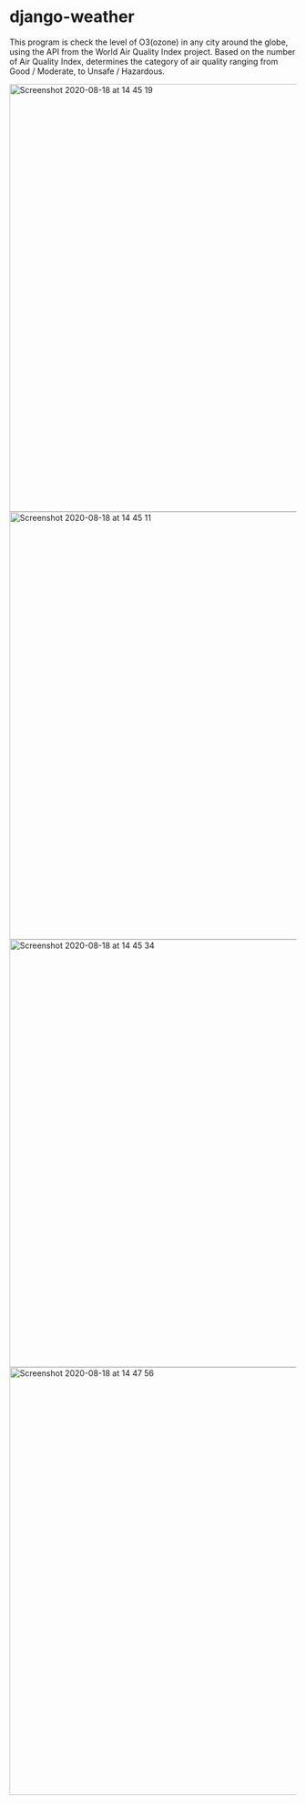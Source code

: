 # django-weather

This program is check the level of O3(ozone) in any city around the globe, using the API from the World Air Quality Index project. Based on the number of Air Quality Index, determines the category of air quality ranging from Good / Moderate, to Unsafe / Hazardous.

<img width="750" alt="Screenshot 2020-08-18 at 14 45 19" src="https://user-images.githubusercontent.com/68865367/90521673-bc467480-e162-11ea-8137-6f7e6566632f.png">

<img width="750" alt="Screenshot 2020-08-18 at 14 45 11" src="https://user-images.githubusercontent.com/68865367/90521421-670a6300-e162-11ea-8e29-b05491bf64ba.png">

<img width="750" alt="Screenshot 2020-08-18 at 14 45 34" src="https://user-images.githubusercontent.com/68865367/90521427-683b9000-e162-11ea-888c-fc18e92d07b8.png">

<img width="750" alt="Screenshot 2020-08-18 at 14 47 56" src="https://user-images.githubusercontent.com/68865367/90521430-68d42680-e162-11ea-8850-31b3bc761a66.png">

